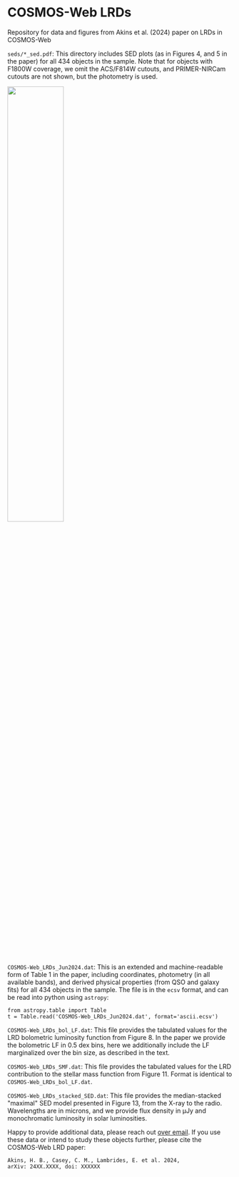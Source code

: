 # COSMOS-Web LRDs
Repository for data and figures from Akins et al. (2024) paper on LRDs in COSMOS-Web

`seds/*_sed.pdf`: This directory includes SED plots (as in Figures 4, and 5 in the paper) for all 434 objects in the sample. Note that for objects with F1800W coverage, we omit the ACS/F814W cutouts, and PRIMER-NIRCam cutouts are not shown, but the photometry is used. 

<img src="https://github.com/hollisakins/akins24_cw/assets/38053732/18da3dd9-bf87-432b-8c02-68fd3404f8f1" width=50% height=50%>


`COSMOS-Web_LRDs_Jun2024.dat`: This is an extended and machine-readable form of Table 1 in the paper, including coordinates, photometry (in all available bands), and derived physical properties (from QSO and galaxy fits) for all 434 objects in the sample. The file is in the `ecsv` format, and can be read into python using `astropy`: 
```
from astropy.table import Table
t = Table.read('COSMOS-Web_LRDs_Jun2024.dat', format='ascii.ecsv')
```

`COSMOS-Web_LRDs_bol_LF.dat`: This file provides the tabulated values for the LRD bolometric luminosity function from Figure 8. In the paper we provide the bolometric LF in 0.5 dex bins, here we additionally include the LF marginalized over the bin size, as described in the text. 


`COSMOS-Web_LRDs_SMF.dat`: This file provides the tabulated values for the LRD contribution to the stellar mass function from Figure 11. Format is identical to `COSMOS-Web_LRDs_bol_LF.dat`.  



`COSMOS-Web_LRDs_stacked_SED.dat`: This file provides the median-stacked "maximal" SED model presented in Figure 13, from the X-ray to the radio. Wavelengths are in microns, and we provide flux density in µJy and monochromatic luminosity in solar luminosities. 


Happy to provide additional data, please reach out [over email](mailto:hollis.akins@gmail.com). 
If you use these data or intend to study these objects further, please cite the COSMOS-Web LRD paper:
```
Akins, H. B., Casey, C. M., Lambrides, E. et al. 2024,
arXiv: 24XX.XXXX, doi: XXXXXX
```
